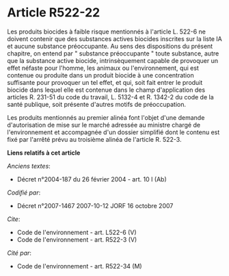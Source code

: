 # Article R522-22

Les produits biocides à faible risque mentionnés à l'article L. 522-6 ne doivent contenir que des substances actives biocides
inscrites sur la liste IA et aucune substance préoccupante. Au sens des dispositions du présent chapitre, on entend par "
substance préoccupante " toute substance, autre que la substance active biocide, intrinsèquement capable de provoquer un
effet néfaste pour l'homme, les animaux ou l'environnement, qui est contenue ou produite dans un produit biocide à une
concentration suffisante pour provoquer un tel effet, et qui, soit fait entrer le produit biocide dans lequel elle est
contenue dans le champ d'application des articles R. 231-51 du code du travail, L. 5132-4 et R. 1342-2 du code de la santé
publique, soit présente d'autres motifs de préoccupation. 

Les produits mentionnés au premier alinéa font l'objet d'une demande d'autorisation de mise sur le marché adressée au
ministre chargé de l'environnement et accompagnée d'un dossier simplifié dont le contenu est fixé par l'arrêté prévu au
troisième alinéa de l'article R. 522-3.

**Liens relatifs à cet article**

_Anciens textes_:

  - Décret n°2004-187 du 26 février 2004 - art. 10 I (Ab)

_Codifié par_:

  - Décret n°2007-1467 2007-10-12 JORF 16 octobre 2007

_Cite_:

  - Code de l'environnement - art. L522-6 (V)
  - Code de l'environnement - art. R522-3 (V)

_Cité par_:

  - Code de l'environnement - art. R522-34 (M)
